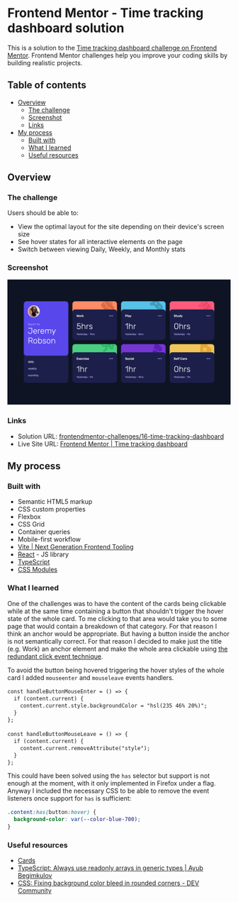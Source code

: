 # Frontend Mentor - Time tracking dashboard solution

This is a solution to the [Time tracking dashboard challenge on Frontend Mentor](https://www.frontendmentor.io/challenges/time-tracking-dashboard-UIQ7167Jw). Frontend Mentor challenges help you improve your coding skills by building realistic projects.

## Table of contents

- [Overview](#overview)
  - [The challenge](#the-challenge)
  - [Screenshot](#screenshot)
  - [Links](#links)
- [My process](#my-process)
  - [Built with](#built-with)
  - [What I learned](#what-i-learned)
  - [Useful resources](#useful-resources)

## Overview

### The challenge

Users should be able to:

- View the optimal layout for the site depending on their device's screen size
- See hover states for all interactive elements on the page
- Switch between viewing Daily, Weekly, and Monthly stats

### Screenshot

![Screenshot](./screenshot.png)

### Links

- Solution URL: [frontendmentor-challenges/16-time-tracking-dashboard](https://github.com/david-tejada/frontendmentor-challenges/tree/main/16-time-tracking-dashboard)
- Live Site URL: [Frontend Mentor | Time tracking dashboard](https://delicate-valkyrie-32b487.netlify.app/)

## My process

### Built with

- Semantic HTML5 markup
- CSS custom properties
- Flexbox
- CSS Grid
- Container queries
- Mobile-first workflow
- [Vite | Next Generation Frontend Tooling](https://vitejs.dev/)
- [React](https://reactjs.org/) - JS library
- [TypeScript](https://www.typescriptlang.org/)
- [CSS Modules](https://github.com/css-modules/css-modules)

### What I learned

One of the challenges was to have the content of the cards being clickable while at the same time containing a button that shouldn't trigger the hover state of the whole card. To me clicking to that area would take you to some page that would contain a breakdown of that category. For that reason I think an anchor would be appropriate. But having a button inside the anchor is not semantically correct. For that reason I decided to make just the title (e.g. Work) an anchor element and make the whole area clickable using [the redundant click event technique](https://inclusive-components.design/cards/).

To avoid the button being hovered triggering the hover styles of the whole card I added `mouseenter` and `mouseleave` events handlers.

```tsx
const handleButtonMouseEnter = () => {
  if (content.current) {
    content.current.style.backgroundColor = "hsl(235 46% 20%)";
  }
};

const handleButtonMouseLeave = () => {
  if (content.current) {
    content.current.removeAttribute("style");
  }
};
```

This could have been solved using the `has` selector but support is not enough at the moment, with it only implemented in Firefox under a flag. Anyway I included the necessary CSS to be able to remove the event listeners once support for `has` is sufficient:

```css
.content:has(button:hover) {
  background-color: var(--color-blue-700);
}
```

### Useful resources

- [Cards](https://inclusive-components.design/cards/)
- [TypeScript: Always use readonly arrays in generic types | Ayub Begimkulov](https://ayubbegimkulov.com/readonly-arrays-ts/)
- [CSS: Fixing background color bleed in rounded corners - DEV Community](https://dev.to/rashidshamloo/css-fixing-background-color-bleed-in-rounded-corners-2kh4)
